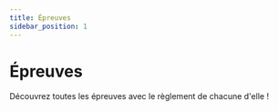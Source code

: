 ```yaml
---
title: Épreuves
sidebar_position: 1
---
```


# Épreuves

Découvrez toutes les épreuves avec le règlement de chacune d'elle !
